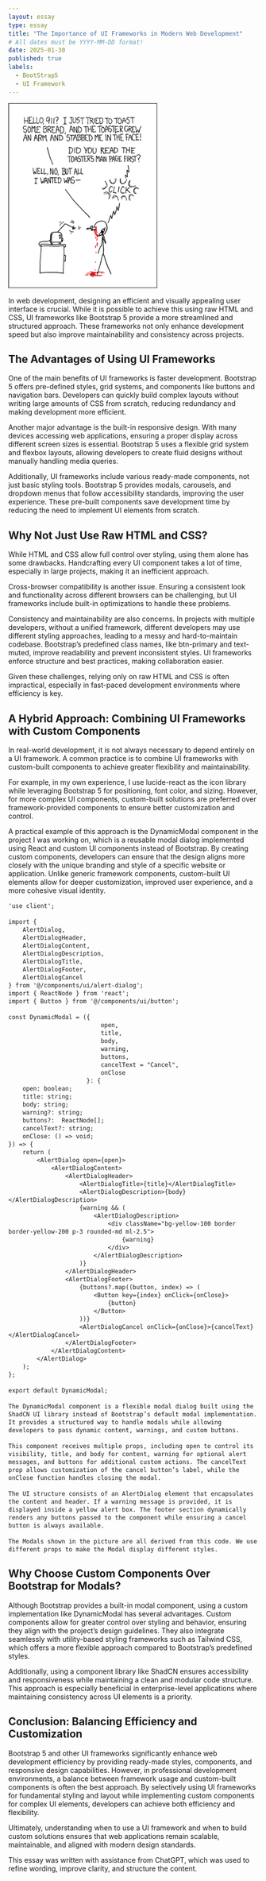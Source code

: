 ```yaml
---
layout: essay
type: essay
title: "The Importance of UI Frameworks in Modern Web Development"
# All dates must be YYYY-MM-DD format!
date: 2025-01-30
published: true
labels:
  - BootStrap5
  - UI Framework
---
```


<img width="300px" class="rounded float-start pe-4" src="../img/smart-questions/rtfm.png">

In web development, designing an efficient and visually appealing user interface is crucial. While it is possible to achieve this using raw HTML and CSS, UI frameworks like Bootstrap 5 provide a more streamlined and structured approach. These frameworks not only enhance development speed but also improve maintainability and consistency across projects.

## The Advantages of Using UI Frameworks

One of the main benefits of UI frameworks is faster development. Bootstrap 5 offers pre-defined styles, grid systems, and components like buttons and navigation bars. Developers can quickly build complex layouts without writing large amounts of CSS from scratch, reducing redundancy and making development more efficient.

Another major advantage is the built-in responsive design. With many devices accessing web applications, ensuring a proper display across different screen sizes is essential. Bootstrap 5 uses a flexible grid system and flexbox layouts, allowing developers to create fluid designs without manually handling media queries.

Additionally, UI frameworks include various ready-made components, not just basic styling tools. Bootstrap 5 provides modals, carousels, and dropdown menus that follow accessibility standards, improving the user experience. These pre-built components save development time by reducing the need to implement UI elements from scratch.

## Why Not Just Use Raw HTML and CSS?

While HTML and CSS allow full control over styling, using them alone has some drawbacks. Handcrafting every UI component takes a lot of time, especially in large projects, making it an inefficient approach.

Cross-browser compatibility is another issue. Ensuring a consistent look and functionality across different browsers can be challenging, but UI frameworks include built-in optimizations to handle these problems.

Consistency and maintainability are also concerns. In projects with multiple developers, without a unified framework, different developers may use different styling approaches, leading to a messy and hard-to-maintain codebase. Bootstrap’s predefined class names, like btn-primary and text-muted, improve readability and prevent inconsistent styles. UI frameworks enforce structure and best practices, making collaboration easier.

Given these challenges, relying only on raw HTML and CSS is often impractical, especially in fast-paced development environments where efficiency is key.
## A Hybrid Approach: Combining UI Frameworks with Custom Components

In real-world development, it is not always necessary to depend entirely on a UI framework. A common practice is to combine UI frameworks with custom-built components to achieve greater flexibility and maintainability.

For example, in my own experience, I use lucide-react as the icon library while leveraging Bootstrap 5 for positioning, font color, and sizing. However, for more complex UI components, custom-built solutions are preferred over framework-provided components to ensure better customization and control.

A practical example of this approach is the DynamicModal component in the project I was working on, which is a reusable modal dialog implemented using React and custom UI components instead of Bootstrap. By creating custom components, developers can ensure that the design aligns more closely with the unique branding and style of a specific website or application. Unlike generic framework components, custom-built UI elements allow for deeper customization, improved user experience, and a more cohesive visual identity.
```
'use client';

import {
    AlertDialog,
    AlertDialogHeader,
    AlertDialogContent,
    AlertDialogDescription,
    AlertDialogTitle,
    AlertDialogFooter,
    AlertDialogCancel
} from '@/components/ui/alert-dialog';
import { ReactNode } from 'react';
import { Button } from '@/components/ui/button';

const DynamicModal = ({
                          open,
                          title,
                          body,
                          warning,
                          buttons,
                          cancelText = "Cancel",
                          onClose
                      }: {
    open: boolean;
    title: string;
    body: string;
    warning?: string;
    buttons?:  ReactNode[];
    cancelText?: string;
    onClose: () => void;
}) => {
    return (
        <AlertDialog open={open}>
            <AlertDialogContent>
                <AlertDialogHeader>
                    <AlertDialogTitle>{title}</AlertDialogTitle>
                    <AlertDialogDescription>{body}</AlertDialogDescription>
                    {warning && (
                        <AlertDialogDescription>
                            <div className="bg-yellow-100 border border-yellow-200 p-3 rounded-md ml-2.5">
                                {warning}
                            </div>
                        </AlertDialogDescription>
                    )}
                </AlertDialogHeader>
                <AlertDialogFooter>
                    {buttons?.map((button, index) => (
                        <Button key={index} onClick={onClose}>
                            {button}
                        </Button>
                    ))}
                    <AlertDialogCancel onClick={onClose}>{cancelText}</AlertDialogCancel>
                </AlertDialogFooter>
            </AlertDialogContent>
        </AlertDialog>
    );
};

export default DynamicModal;

The DynamicModal component is a flexible modal dialog built using the ShadCN UI library instead of Bootstrap’s default modal implementation. It provides a structured way to handle modals while allowing developers to pass dynamic content, warnings, and custom buttons.

This component receives multiple props, including open to control its visibility, title, and body for content, warning for optional alert messages, and buttons for additional custom actions. The cancelText prop allows customization of the cancel button’s label, while the onClose function handles closing the modal.

The UI structure consists of an AlertDialog element that encapsulates the content and header. If a warning message is provided, it is displayed inside a yellow alert box. The footer section dynamically renders any buttons passed to the component while ensuring a cancel button is always available.

The Modals shown in the picture are all derived from this code. We use different props to make the Modal display different styles.
```
## Why Choose Custom Components Over Bootstrap for Modals?
Although Bootstrap provides a built-in modal component, using a custom implementation like DynamicModal has several advantages. Custom components allow for greater control over styling and behavior, ensuring they align with the project’s design guidelines. They also integrate seamlessly with utility-based styling frameworks such as Tailwind CSS, which offers a more flexible approach compared to Bootstrap’s predefined styles.

Additionally, using a component library like ShadCN ensures accessibility and responsiveness while maintaining a clean and modular code structure. This approach is especially beneficial in enterprise-level applications where maintaining consistency across UI elements is a priority.
## Conclusion: Balancing Efficiency and Customization

Bootstrap 5 and other UI frameworks significantly enhance web development efficiency by providing ready-made styles, components, and responsive design capabilities. However, in professional development environments, a balance between framework usage and custom-built components is often the best approach. By selectively using UI frameworks for fundamental styling and layout while implementing custom components for complex UI elements, developers can achieve both efficiency and flexibility.

Ultimately, understanding when to use a UI framework and when to build custom solutions ensures that web applications remain scalable, maintainable, and aligned with modern design standards.

This essay was written with assistance from ChatGPT, which was used to refine wording, improve clarity, and structure the content.

